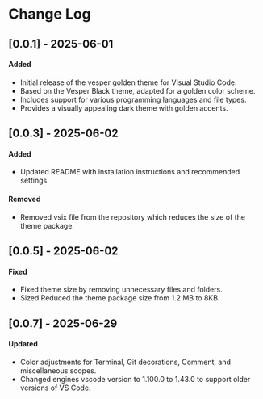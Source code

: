 # Change Log

## [0.0.1] - 2025-06-01

#### Added

- Initial release of the vesper golden theme for Visual Studio Code.
- Based on the Vesper Black theme, adapted for a golden color scheme.
- Includes support for various programming languages and file types.
- Provides a visually appealing dark theme with golden accents.

## [0.0.3] - 2025-06-02

#### Added

- Updated README with installation instructions and recommended settings.

#### Removed

- Removed vsix file from the repository which reduces the size of the theme package.

## [0.0.5] - 2025-06-02

#### Fixed

- Fixed theme size by removing unnecessary files and folders.
- Sized Reduced the theme package size from 1.2 MB to 8KB.

## [0.0.7] - 2025-06-29

#### Updated

- Color adjustments for Terminal, Git decorations, Comment, and miscellaneous scopes.
- Changed engines vscode version to 1.100.0 to 1.43.0 to support older versions of VS Code.

